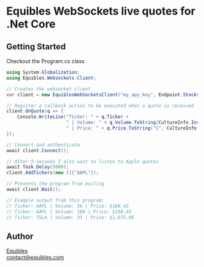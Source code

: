 # Equibles WebSockets live quotes for .Net Core

## Getting Started

Checkout the Program.cs class

```csharp
using System.Globalization;
using Equibles.Websockets.Client;

// Creates the websocket client
var client = new EquiblesWebSocketsClient("my_apy_key", Endpoint.Stocks, new List<string>(){"TSLA"});

// Register a callback action to be executed when a quote is received
client.OnQuote(q => {
    Console.WriteLine("Ticker: " + q.Ticker + 
                      " | Volume: " + q.Volume.ToString(CultureInfo.InvariantCulture) +  
                      " | Price: " + q.Price.ToString("C", CultureInfo.CreateSpecificCulture("en")));
});

// Connect and authenticate
await client.Connect();

// After 5 seconds I also want to listen to Apple quotes
await Task.Delay(5000);
client.AddTickers(new []{"AAPL"});

// Prevents the program from exiting
await client.Wait();

// Example output from this program:
// Ticker: AAPL | Volume: 56 | Price: $168.42
// Ticker: AAPL | Volume: 100 | Price: $168.43
// Ticker: TSLA | Volume: 33 | Price: $1,075.66


```


## Author
[Equibles](https://www.equibles.com)\
contact@equibles.com
